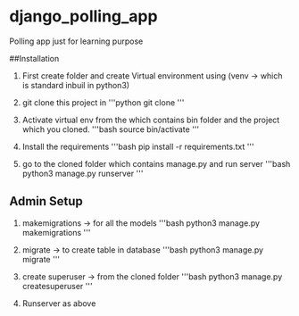 # django_polling_app
Polling app just for learning purpose

##Installation
1. First create folder<FolderName> and create Virtual environment using (venv -> which is standard inbuil in python3) 

2. git clone this project in <FolderName>
'''python
git clone <url>
'''

3. Activate virtual env from the <FolderName> which contains bin folder and the project which you cloned.
'''bash
source bin/activate
'''

4. Install the requirements
'''bash
pip install -r requirements.txt
'''

5. go to the cloned folder which contains manage.py and run server 
'''bash 
python3 manage.py runserver 
'''

## Admin Setup
1. makemigrations -> for all the models 
'''bash 
python3 manage.py makemigrations
'''

2. migrate -> to create table in database
'''bash
python3 manage.py migrate
'''

3. create superuser -> from the cloned folder
'''bash
python3 manage.py createsuperuser
'''

4. Runserver as above
